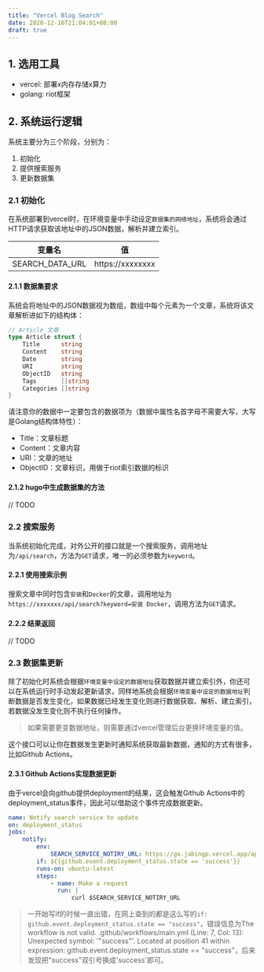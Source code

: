 ```yaml
---
title: "Vercel Blog Search"
date: 2020-12-16T21:04:01+08:00
draft: true
---
```


## 1. 选用工具

- vercel: 部署x内存存储x算力
- golang: riot框架

## 2. 系统运行逻辑

系统主要分为三个阶段，分别为：

1. 初始化
2. 提供搜索服务
3. 更新数据集

### 2.1 初始化

在系统部署到vercel时，在环境变量中手动设定`数据集的网络地址`，系统将会通过HTTP请求获取该地址中的JSON数据，解析并建立索引。

|变量名|值|
|-|-|
|SEARCH_DATA_URL|https://xxxxxxxx|

#### 2.1.1 数据集要求

系统会将地址中的JSON数据视为数组，数组中每个元素为一个文章，系统将该文章解析进如下的结构体：

```go
// Article 文章
type Article struct {
    Title      string
    Content    string
    Date       string
    URI        string
    ObjectID   string
    Tags       []string
    Categories []string
}
```

请注意你的数据中一定要包含的数据项为（数据中属性名首字母不需要大写，大写是Golang结构体特性）：

- Title：文章标题
- Content：文章内容
- URI：文章的地址
- ObjectID：文章标识，用做于riot索引数据的标识

#### 2.1.2 hugo中生成数据集的方法

// TODO

### 2.2 搜索服务

当系统初始化完成，对外公开的接口就是一个搜索服务，调用地址为`/api/search`，方法为`GET`请求，唯一的必须参数为`keyword`。

#### 2.2.1 使用搜索示例

搜索文章中同时包含`安装`和`Docker`的文章，调用地址为`https://xxxxxxx/api/search?keyword=安装 Docker`，调用方法为`GET`请求。

#### 2.2.2 结果返回

// TODO

### 2.3 数据集更新

除了初始化时系统会根据`环境变量中设定的数据地址`获取数据并建立索引外，你还可以在系统运行时手动发起更新请求，同样地系统会根据`环境变量中设定的数据地址`判断数据是否发生变化，如果数据已经发生变化则进行数据获取、解析、建立索引，若数据没发生变化则不执行任何操作。

> 如果需要更变数据地址，则需要通过vercel管理后台更换环境变量的值。

这个接口可以让你在数据发生更新时通知系统获取最新数据，通知的方式有很多，比如Github Actions。

#### 2.3.1 Github Actions实现数据更新

由于vercel会向github提供deployment的结果，这会触发Github Actions中的deployment_status事件，因此可以借助这个事件完成数据更新。

```yml
name: Notify search service to update
on: deployment_status
jobs:
    notify:
        env:
            SEARCH_SERVICE_NOTIRY_URL: https://go.jabingp.vercel.app/api/nofity
        if: ${{github.event.deployment_status.state == 'success'}}
        runs-on: ubuntu-latest
        steps:
            - name: Make a request
              run: |
                  curl $SEARCH_SERVICE_NOTIRY_URL

```

> 一开始写if的时候一直出错，在网上查到的都是这么写的`if: github.event.deployment_status.state == "success"`，错误信息为The workflow is not valid. .github/workflows/main.yml (Line: 7, Col: 13): Unexpected symbol: '"success"'. Located at position 41 within expression: github.event.deployment_status.state == "success"，后来发现把"success"双引号换成'success'即可。

